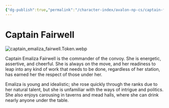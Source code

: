 ```yaml
---
{"dg-publish":true,"permalink":"/character-index/avalon-np-cs/captain-fairwell/","title":"Captain Fairwell","tags":["JournalEntryPage"]}
---
```


# Captain Fairwell
![captain_emaliza_fairwell.Token.webp](/img/user/Voidbound%20token%20images/captain_emaliza_fairwell.Token.webp)

Captain Emaliza Fairwell is the commander of the convoy. She is energetic, assertive, and cheerful. She is always on the move, and her readiness to leap into any kind of work that needs to be done, regardless of her station, has earned her the respect of those under her.  
  
Emaliza is young and idealistic; she rose quickly through the ranks due to her natural talent, but she is unfamiliar with the ways of intrigue and politics. She also enjoys carousing in taverns and mead halls, where she can drink nearly anyone under the table.

